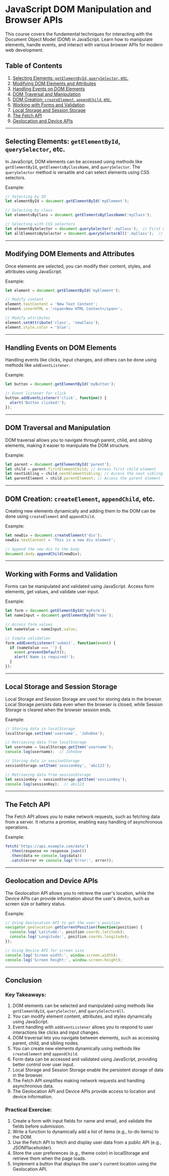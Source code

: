 
# JavaScript DOM Manipulation and Browser APIs

This course covers the fundamental techniques for interacting with the Document Object Model (DOM) in JavaScript. Learn how to manipulate elements, handle events, and interact with various browser APIs for modern web development.

## Table of Contents
1. [Selecting Elements: `getElementById`, `querySelector`, etc.](#selecting-elements-getelementbyid-queryselector-etc)
2. [Modifying DOM Elements and Attributes](#modifying-dom-elements-and-attributes)
3. [Handling Events on DOM Elements](#handling-events-on-dom-elements)
4. [DOM Traversal and Manipulation](#dom-traversal-and-manipulation)
5. [DOM Creation: `createElement`, `appendChild`, etc.](#dom-creation-createelement-appendchild-etc)
6. [Working with Forms and Validation](#working-with-forms-and-validation)
7. [Local Storage and Session Storage](#local-storage-and-session-storage)
8. [The Fetch API](#the-fetch-api)
9. [Geolocation and Device APIs](#geolocation-and-device-apis)

---

## Selecting Elements: `getElementById`, `querySelector`, etc.
In JavaScript, DOM elements can be accessed using methods like `getElementById`, `getElementsByClassName`, and `querySelector`. The `querySelector` method is versatile and can select elements using CSS selectors.

Example:
```javascript
// Selecting by ID
let elementById = document.getElementById('myElement');

// Selecting by class
let elementsByClass = document.getElementsByClassName('myClass');

// Selecting with CSS selectors
let elementBySelector = document.querySelector('.myClass');  // First match
let allElementsBySelector = document.querySelectorAll('.myClass');  // All matches
```

---

## Modifying DOM Elements and Attributes
Once elements are selected, you can modify their content, styles, and attributes using JavaScript.

Example:
```javascript
let element = document.getElementById('myElement');

// Modify content
element.textContent = 'New Text Content';
element.innerHTML = '<span>New HTML Content</span>';

// Modify attributes
element.setAttribute('class', 'newClass');
element.style.color = 'blue';
```

---

## Handling Events on DOM Elements
Handling events like clicks, input changes, and others can be done using methods like `addEventListener`.

Example:
```javascript
let button = document.getElementById('myButton');

// Event listener for click
button.addEventListener('click', function() {
  alert('Button clicked!');
});
```

---

## DOM Traversal and Manipulation
DOM traversal allows you to navigate through parent, child, and sibling elements, making it easier to manipulate the DOM structure.

Example:
```javascript
let parent = document.getElementById('parent');
let child = parent.firstElementChild; // Access first child element
let nextSibling = child.nextElementSibling; // Access the next sibling
let parentElement = child.parentElement; // Access the parent element
```

---

## DOM Creation: `createElement`, `appendChild`, etc.
Creating new elements dynamically and adding them to the DOM can be done using `createElement` and `appendChild`.

Example:
```javascript
let newDiv = document.createElement('div');
newDiv.textContent = 'This is a new div element';

// Append the new div to the body
document.body.appendChild(newDiv);
```

---

## Working with Forms and Validation
Forms can be manipulated and validated using JavaScript. Access form elements, get values, and validate user input.

Example:
```javascript
let form = document.getElementById('myForm');
let nameInput = document.getElementById('name');

// Access form values
let nameValue = nameInput.value;

// Simple validation
form.addEventListener('submit', function(event) {
  if (nameValue === '') {
    event.preventDefault();
    alert('Name is required!');
  }
});
```

---

## Local Storage and Session Storage
Local Storage and Session Storage are used for storing data in the browser. Local Storage persists data even when the browser is closed, while Session Storage is cleared when the browser session ends.

Example:
```javascript
// Storing data in localStorage
localStorage.setItem('username', 'JohnDoe');

// Retrieving data from localStorage
let username = localStorage.getItem('username');
console.log(username);  // JohnDoe

// Storing data in sessionStorage
sessionStorage.setItem('sessionKey', 'abc123');

// Retrieving data from sessionStorage
let sessionKey = sessionStorage.getItem('sessionKey');
console.log(sessionKey);  // abc123
```

---

## The Fetch API
The Fetch API allows you to make network requests, such as fetching data from a server. It returns a promise, enabling easy handling of asynchronous operations.

Example:
```javascript
fetch('https://api.example.com/data')
  .then(response => response.json())
  .then(data => console.log(data))
  .catch(error => console.log('Error:', error));
```

---

## Geolocation and Device APIs
The Geolocation API allows you to retrieve the user's location, while the Device APIs can provide information about the user's device, such as screen size or battery status.

Example:
```javascript
// Using Geolocation API to get the user's position
navigator.geolocation.getCurrentPosition(function(position) {
  console.log('Latitude:', position.coords.latitude);
  console.log('Longitude:', position.coords.longitude);
});

// Using Device API for screen size
console.log('Screen width:', window.screen.width);
console.log('Screen height:', window.screen.height);
```

---

## Conclusion

### Key Takeaways:
1. DOM elements can be selected and manipulated using methods like `getElementById`, `querySelector`, and `querySelectorAll`.
2. You can modify element content, attributes, and styles dynamically using JavaScript.
3. Event handling with `addEventListener` allows you to respond to user interactions like clicks and input changes.
4. DOM traversal lets you navigate between elements, such as accessing parent, child, and sibling nodes.
5. You can create new elements dynamically using methods like `createElement` and `appendChild`.
6. Form data can be accessed and validated using JavaScript, providing better control over user input.
7. Local Storage and Session Storage enable the persistent storage of data in the browser.
8. The Fetch API simplifies making network requests and handling asynchronous data.
9. The Geolocation API and Device APIs provide access to location and device information.

### Practical Exercise:
1. Create a form with input fields for name and email, and validate the fields before submission.
2. Write a function to dynamically add a list of items (e.g., to-do items) to the DOM.
3. Use the Fetch API to fetch and display user data from a public API (e.g., JSONPlaceholder).
4. Store the user preferences (e.g., theme color) in localStorage and retrieve them when the page loads.
5. Implement a button that displays the user's current location using the Geolocation API.
